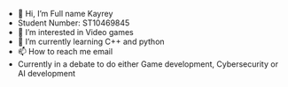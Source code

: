 - 👋 Hi, I’m Full name Kayrey
- Student Number: ST10469845
- 👀 I’m interested in Video games
- 🌱 I’m currently learning C++ and python
- 📫 How to reach me email
- Currently in a debate to do either Game development, Cybersecurity or AI development

<!---
Shrunkel/Shrunkel is a ✨ special ✨ repository because its `README.md` (this file) appears on your GitHub profile.
You can click the Preview link to take a look at your changes.
--->
